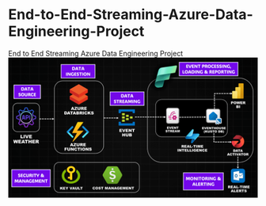 # End-to-End-Streaming-Azure-Data-Engineering-Project
End to End Streaming Azure Data Engineering Project
![Alt text](https://github.com/chetan-chowdhari-27/End-to-End-Streaming-Azure-Data-Engineering-Project/blob/eafa81b7ad925fc72ca85a64108738a20ac2d97d/End%20to%20End%20Streaming%20Azure%20Data%20Engineering%20Project-architecture.png)
